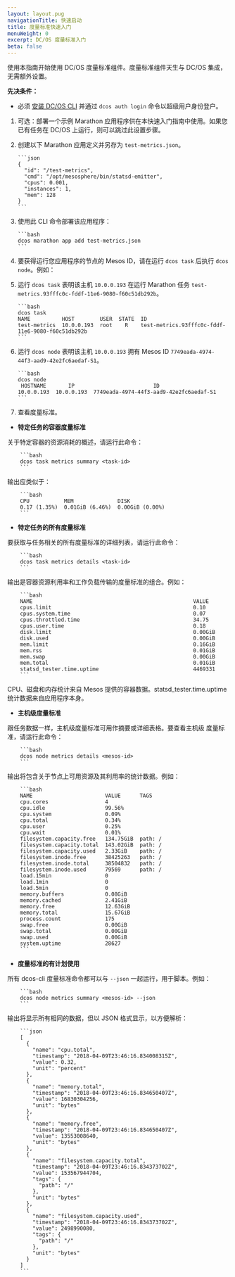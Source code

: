 ```yaml
---
layout: layout.pug
navigationTitle: 快速启动
title: 度量标准快速入门
menuWeight: 0
excerpt: DC/OS 度量标准入门
beta: false
---
```



使用本指南开始使用 DC/OS 度量标准组件。度量标准组件天生与 DC/OS 集成，无需额外设置。

**先决条件：**

- 必须 [安装 DC/OS CLI](/cn/1.11/cli/install/) 并通过 `dcos auth login` 命令以超级用户身份登户。

1. 可选：部署一个示例 Marathon 应用程序供在本快速入门指南中使用。如果您已有任务在 DC/OS 上运行，则可以跳过此设置步骤。

 1. 创建以下 Marathon 应用定义并另存为 `test-metrics.json`。

        ```json
        {
          "id": "/test-metrics",
          "cmd": "/opt/mesosphere/bin/statsd-emitter",
          "cpus": 0.001,
          "instances": 1,
          "mem": 128
        }
        ```

 1. 使用此 CLI 命令部署该应用程序：

        ```bash
        dcos marathon app add test-metrics.json
        ```

1. 要获得运行您应用程序的节点的 Mesos ID，请在运行 `dcos task` 后执行 `dcos node`。例如：

 1. 运行 `dcos task` 表明该主机 `10.0.0.193` 在运行 Marathon 任务 `test-metrics.93fffc0c-fddf-11e6-9080-f60c51db292b`。

        ```bash
        dcos task
        NAME          HOST        USER  STATE  ID                                                  
        test-metrics  10.0.0.193  root    R    test-metrics.93fffc0c-fddf-11e6-9080-f60c51db292b  
        ```

 1. 运行 `dcos node` 表明该主机 `10.0.0.193` 拥有 Mesos ID `7749eada-4974-44f3-aad9-42e2fc6aedaf-S1`。

        ```bash
        dcos node
         HOSTNAME       IP                         ID                    
        10.0.0.193  10.0.0.193  7749eada-4974-44f3-aad9-42e2fc6aedaf-S1  
        ```

1. 查看度量标准。

 - **<a name="container-metrics"></a>特定任务的容器度量标准**

 关于特定容器的资源消耗的概述，请运行此命令：

        ```bash
        dcos task metrics summary <task-id>
        ```

 输出应类似于：

        ```bash
        CPU           MEM              DISK
        0.17 (1.35%)  0.01GiB (6.46%)  0.00GiB (0.00%)
        ```

 - **<a name="task-metrics"></a>特定任务的所有度量标准**

 要获取与任务相关的所有度量标准的详细列表，请运行此命令：

        ```bash
        dcos task metrics details <task-id>
        ```
 输出是容器资源利用率和工作负载传输的度量标准的组合。例如：

        ```bash
        NAME                                                   VALUE
        cpus.limit                                             0.10
        cpus.system.time                                       0.07
        cpus.throttled.time                                    34.75
        cpus.user.time                                         0.18
        disk.limit                                             0.00GiB
        disk.used                                              0.00GiB
        mem.limit                                              0.16GiB
        mem.rss                                                0.01GiB
        mem.swap                                               0.00GiB
        mem.total                                              0.01GiB
        statsd_tester.time.uptime                              4469331
        ```

 CPU、磁盘和内存统计来自 Mesos 提供的容器数据。statsd_tester.time.uptime
 统计数据来自应用程序本身。

 - **<a name="host-metrics"></a>主机级度量标准**

 跟任务数据一样，主机级度量标准可用作摘要或详细表格。要查看主机级
 度量标准，请运行此命令：

        ```bash
        dcos node metrics details <mesos-id>
        ```

 输出将包含关于节点上可用资源及其利用率的统计数据。例如：

        ```bash
        NAME                       VALUE      TAGS
        cpu.cores                  4
        cpu.idle                   99.56%
        cpu.system                 0.09%
        cpu.total                  0.34%
        cpu.user                   0.25%
        cpu.wait                   0.01%
        filesystem.capacity.free   134.75GiB  path: /
        filesystem.capacity.total  143.02GiB  path: /
        filesystem.capacity.used   2.33GiB    path: /
        filesystem.inode.free      38425263   path: /
        filesystem.inode.total     38504832   path: /
        filesystem.inode.used      79569      path: /
        load.15min                 0
        load.1min                  0
        load.5min                  0
        memory.buffers             0.08GiB
        memory.cached              2.41GiB
        memory.free                12.63GiB
        memory.total               15.67GiB
        process.count              175
        swap.free                  0.00GiB
        swap.total                 0.00GiB
        swap.used                  0.00GiB
        system.uptime              28627
        ```

 - **<a name="script-metrics"></a>度量标准的有计划使用**

 所有 dcos-cli 度量标准命令都可以与 `--json` 一起运行，用于脚本。例如：

        ```bash
        dcos node metrics summary <mesos-id> --json
        ```

 输出将显示所有相同的数据，但以 JSON 格式显示，以方便解析：

        ```json
        [
          {
            "name": "cpu.total",
            "timestamp": "2018-04-09T23:46:16.834008315Z",
            "value": 0.32,
            "unit": "percent"
          },
          {
            "name": "memory.total",
            "timestamp": "2018-04-09T23:46:16.834650407Z",
            "value": 16830304256,
            "unit": "bytes"
          },
          {
            "name": "memory.free",
            "timestamp": "2018-04-09T23:46:16.834650407Z",
            "value": 13553008640,
            "unit": "bytes"
          },
          {
            "name": "filesystem.capacity.total",
            "timestamp": "2018-04-09T23:46:16.834373702Z",
            "value": 153567944704,
            "tags": {
              "path": "/"
            },
            "unit": "bytes"
          },
          {
            "name": "filesystem.capacity.used",
            "timestamp": "2018-04-09T23:46:16.834373702Z",
            "value": 2498990080,
            "tags": {
              "path": "/"
            },
            "unit": "bytes"
          }
        ]
        ```
